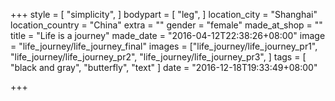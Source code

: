 +++
style = [
  "simplicity",
]
bodypart = [
  "leg",
]
location_city = "Shanghai"
location_country = "China"
extra = ""
gender = "female"
made_at_shop = ""
title = "Life is a journey"
made_date = "2016-04-12T22:38:26+08:00"
image = "life_journey/life_journey_final"
images = ["life_journey/life_journey_pr1",
"life_journey/life_journey_pr2",
"life_journey/life_journey_pr3",
]
tags = [
  "black and gray",
  "butterfly", "text"
]
date = "2016-12-18T19:33:49+08:00"

+++

